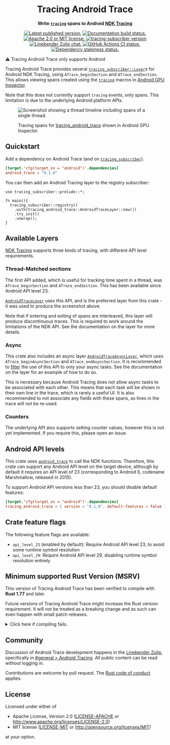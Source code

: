 <div align="center">

# Tracing Android Trace

</div>
<!-- Close the <div> opened in lib.rs for rustdoc, which hides the above title -->
</div>

<div align="center">

**Write [`tracing`][] spans to Android [NDK Tracing][]**

[![Latest published version.](https://img.shields.io/crates/v/tracing_android_trace.svg)](https://crates.io/crates/tracing_android_trace)
[![Documentation build status.](https://img.shields.io/docsrs/tracing_android_trace.svg)](https://docs.rs/tracing_android_trace)
[![Apache 2.0 or MIT license.](https://img.shields.io/badge/license-Apache--2.0_OR_MIT-blue.svg)](#license)
[![tracing-subscriber version](https://img.shields.io/badge/tracing--subscriber-v0.3.18-a674e5.svg)](https://crates.io/crates/tracing-subscriber)
\
[![Linebender Zulip chat.](https://img.shields.io/badge/Linebender-%23general%20%3E%20Android%20Tracing-orange?logo=Zulip)](https://xi.zulipchat.com/#narrow/stream/147921-general/topic/Android.20Tracing)
[![GitHub Actions CI status.](https://img.shields.io/github/actions/workflow/status/linebender/android_trace/ci.yml?logo=github&label=CI)](https://github.com/linebender/android_trace/actions)
[![Dependency staleness status.](https://deps.rs/crate/tracing_android_trace/latest/status.svg)](https://deps.rs/crate/tracing_android_trace)

</div>

⚠️ Tracing Android Trace only supports Android

Tracing Android Trace provides several [`tracing_subscriber::Layer`][]s for Android NDK Tracing, using `ATrace_beginSection` and `ATrace_endSection`.
This allows viewing spans created using the [`tracing`][] macros in [Android GPU Inspector](https://gpuinspector.dev/).

Note that this does not currently support `tracing` *events*, only spans.
This limitation is due to the underlying Android platform APIs.

<figure>
<img src="https://github.com/linebender/android_trace/assets/36049421/a7f03b74-d690-42be-91b5-326fbb698a03" alt="Screenshot showing a thread timeline including spans of a single thread.">
<figcaption>

Tracing spans for [tracing_android_trace](https://github.com/linebender/tracing_android_trace) shown in Android GPU Inspector
</figcaption>
</figure>

## Quickstart

Add a dependency on Android Trace (and on [`tracing_subscriber`][]).

```toml
[target.'cfg(target_os = "android")'.dependencies]
android_trace = "0.1.0"
```

You can then add an Android Tracing layer to the registry subscriber:

```rust,no_run
use tracing_subscriber::prelude::*;

fn main(){ 
  tracing_subscriber::registry()
    .with(tracing_android_trace::AndroidTraceLayer::new())
    .try_init()
    .unwrap();
}
```

## Available Layers

[NDK Tracing][] supports three kinds of tracing, with different API level requirements.

### Thread-Matched sections

The first API added, which is useful for tracking time spent in a thread, was `ATrace_beginSection` and `ATrace_endSection`.
This has been available since Android API level 23.

[`AndroidTraceLayer`][] uses this API, and is the preferred layer from this crate - it was used to produce the screenshot above.

Note that if entering and exiting of spans are interleaved, this layer will produce discontinuous traces.
This is required to work around the limitations of the NDK API.
See the documentation on the layer for more details.

### Async

This crate also includes an async layer [`AndroidTraceAsyncLayer`][], which uses `ATrace_beginAsyncSection` and `ATrace_endAsyncSection`.
It is recommended to [filter][tracing_subscriber::filter] the use of this API to only your async tasks.
See the documentation on the layer for an example of how to do so.

This is necessary because Android Tracing does not allow async tasks to be associated with each other.
This means that each task will be shown in their own line in the trace, which is rarely a useful UI.
It is also recommended to not associate any fields with these spans, as lines in the trace will not be re-used.

### Counters

The underlying API also supports setting counter values, however this is not yet implemented.
If you require this, please open an issue.

## Android API levels

This crate uses [`android_trace`][] to call the NDK functions.
Therefore, this crate can support any Android API level on the target device, although by default it requires an API level of 23 (corresponding to Android 6, codename Marshmallow, released in 2015).

To support Android API versions less than 23, you should disable default features:

```toml
[target.'cfg(target_os = "android")'.dependencies]
tracing_android_trace = { version = "0.1.0", default-features = false }
```

## Crate feature flags

The following feature flags are available:

* `api_level_23` (enabled by default): Require Android API level 23, to avoid some runtime symbol resolution
* `api_level_29`: Require Android API level 29, disabling runtime symbol resolution entirely

## Minimum supported Rust Version (MSRV)

This version of Tracing Android Trace has been verified to compile with **Rust 1.77** and later.

Future versions of Tracing Android Trace might increase the Rust version requirement.
It will not be treated as a breaking change and as such can even happen with small patch releases.

<details>
<summary>Click here if compiling fails.</summary>

As time has passed, some of Tracing Android Trace's dependencies could have released versions with a higher Rust requirement.
If you encounter a compilation issue due to a dependency and don't want to upgrade your Rust toolchain, then you could downgrade the dependency.

```sh
# Use the problematic dependency's name and version
cargo update -p package_name --precise 0.1.1
```

</details>

<!-- We hide these elements when viewing in Rustdoc, because they're not expected to be present in crate level docs -->
<div class="rustdoc-hidden">

## Community

Discussion of Android Trace development happens in the [Linebender Zulip](https://xi.zulipchat.com/), specifically in
[#general > Android Tracing](https://xi.zulipchat.com/#narrow/stream/147921-general/topic/Android.20Tracing).
All public content can be read without logging in.

Contributions are welcome by pull request. The [Rust code of conduct][] applies.

## License

Licensed under either of

 * Apache License, Version 2.0
   ([LICENSE-APACHE](LICENSE-APACHE) or <http://www.apache.org/licenses/LICENSE-2.0>)
 * MIT license
   ([LICENSE-MIT](LICENSE-MIT) or <http://opensource.org/licenses/MIT>)

at your option.

</div>

[`tracing`]: https://docs.rs/tracing/latest/tracing/
[rust code of conduct]: https://www.rust-lang.org/policies/code-of-conduct
[NDK Tracing]: https://developer.android.com/ndk/reference/group/tracing
[tracing_subscriber::filter]: https://docs.rs/tracing-subscriber/latest/tracing_subscriber/filter/index.html
[`tracing_subscriber`]: https://docs.rs/tracing-subscriber/latest/tracing_subscriber
[`tracing_subscriber::Layer`]: https://docs.rs/tracing-subscriber/latest/tracing_subscriber/layer/trait.Layer.html
[`AndroidTraceLayer`]: https://docs.rs/tracing_android_trace/0.1.0/tracing_android_trace/sync_layer/struct.AndroidTraceLayer.html
[`AndroidTraceAsyncLayer`]: https://docs.rs/tracing_android_trace/0.1.0/tracing_android_trace/async_layer/struct.AndroidTraceAsyncLayer.html
[`android_trace`]: https://crates.io/crates/android_trace
